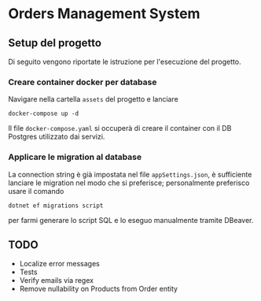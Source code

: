 # Orders Management System

## Setup del progetto
Di seguito vengono riportate le istruzione per l'esecuzione del progetto.

### Creare container docker per database

Navigare nella cartella `assets` del progetto e lanciare
```
docker-compose up -d
```

Il file `docker-compose.yaml` si occuperà di creare il container con il DB Postgres utilizzato dai servizi.

### Applicare le migration al database

La connection string è già impostata nel file `appSettings.json`, è sufficiente lanciare le migration nel modo che si preferisce; personalmente preferisco usare il comando 
```
dotnet ef migrations script
```
per farmi generare lo script SQL e lo eseguo manualmente tramite DBeaver.  


## TODO
 - Localize error messages
 - Tests
 - Verify emails via regex
 - Remove nullability on Products from Order entity